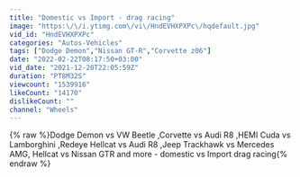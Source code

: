 ```yaml
---
title: "Domestic vs Import - drag racing"
image: "https:\/\/i.ytimg.com\/vi\/HndEVHXPXPc\/hqdefault.jpg"
vid_id: "HndEVHXPXPc"
categories: "Autos-Vehicles"
tags: ["Dodge Demon","Nissan GT-R","Corvette z06"]
date: "2022-02-22T08:17:50+03:00"
vid_date: "2021-12-20T22:05:59Z"
duration: "PT8M32S"
viewcount: "1539916"
likeCount: "14170"
dislikeCount: ""
channel: "Wheels"
---
```

{% raw %}Dodge Demon vs VW Beetle ,Corvette vs Audi R8 ,HEMI Cuda vs  Lamborghini ,Redeye Hellcat vs Audi R8 ,Jeep Trackhawk vs Mercedes AMG, Hellcat vs Nissan GTR and more - domestic vs Import drag racing{% endraw %}
